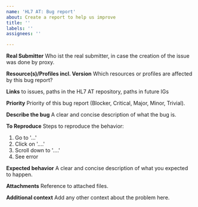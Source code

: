```yaml
---
name: 'HL7 AT: Bug report'
about: Create a report to help us improve
title: ''
labels: ''
assignees: ''

---
```


**Real Submitter**
Who ist the real submitter, in case the creation of the issue was done by proxy.

**Resource(s)/Profiles incl. Version**
Which resources or profiles are affected by this bug report?

**Links**
to issues, paths in the HL7 AT repository, paths in future IGs

**Priority**
Priority of this bug report (Blocker, Critical, Major, Minor, Trivial).

**Describe the bug**
A clear and concise description of what the bug is.

**To Reproduce**
Steps to reproduce the behavior:
1. Go to '...'
2. Click on '....'
3. Scroll down to '....'
4. See error

**Expected behavior**
A clear and concise description of what you expected to happen.

**Attachments**
Reference to attached files.

**Additional context**
Add any other context about the problem here.
